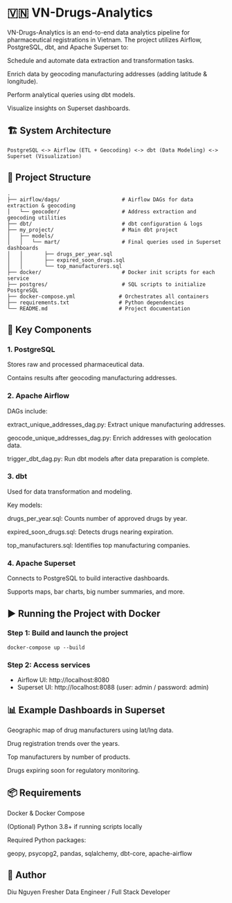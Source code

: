 # 🇻🇳 VN-Drugs-Analytics
VN-Drugs-Analytics is an end-to-end data analytics pipeline for pharmaceutical registrations in Vietnam. The project utilizes Airflow, PostgreSQL, dbt, and Apache Superset to:

Schedule and automate data extraction and transformation tasks.

Enrich data by geocoding manufacturing addresses (adding latitude & longitude).

Perform analytical queries using dbt models.

Visualize insights on Superset dashboards.

## 🏗️ System Architecture
```
PostgreSQL <-> Airflow (ETL + Geocoding) <-> dbt (Data Modeling) <-> Superset (Visualization)
```

## 🧱 Project Structure

```
.
├── airflow/dags/                    # Airflow DAGs for data extraction & geocoding
│   └── geocoder/                    # Address extraction and geocoding utilities
├── dbt/                             # dbt configuration & logs
├── my_project/                      # Main dbt project
│   ├── models/
│   │   └── mart/                    # Final queries used in Superset dashboards
│   │       ├── drugs_per_year.sql
│   │       ├── expired_soon_drugs.sql
│   │       └── top_manufacturers.sql
├── docker/                          # Docker init scripts for each service
├── postgres/                        # SQL scripts to initialize PostgreSQL
├── docker-compose.yml              # Orchestrates all containers
├── requirements.txt                # Python dependencies
└── README.md                       # Project documentation
```
## 🔧 Key Components
### 1. PostgreSQL
Stores raw and processed pharmaceutical data.

Contains results after geocoding manufacturing addresses.

### 2. Apache Airflow
DAGs include:

extract_unique_addresses_dag.py: Extract unique manufacturing addresses.

geocode_unique_addresses_dag.py: Enrich addresses with geolocation data.

trigger_dbt_dag.py: Run dbt models after data preparation is complete.

### 3. dbt
Used for data transformation and modeling.

Key models:

drugs_per_year.sql: Counts number of approved drugs by year.

expired_soon_drugs.sql: Detects drugs nearing expiration.

top_manufacturers.sql: Identifies top manufacturing companies.

### 4. Apache Superset
Connects to PostgreSQL to build interactive dashboards.

Supports maps, bar charts, big number summaries, and more.

## ▶️ Running the Project with Docker

### Step 1: Build and launch the project
```
docker-compose up --build
```

### Step 2: Access services
-  Airflow UI: http://localhost:8080 
-  Superset UI: http://localhost:8088 (user: admin / password: admin)

## 📊 Example Dashboards in Superset
Geographic map of drug manufacturers using lat/lng data.

Drug registration trends over the years.

Top manufacturers by number of products.

Drugs expiring soon for regulatory monitoring.

## 📦 Requirements
Docker & Docker Compose

(Optional) Python 3.8+ if running scripts locally

Required Python packages:

geopy, psycopg2, pandas, sqlalchemy, dbt-core, apache-airflow

## 👤 Author
Diu Nguyen
Fresher Data Engineer / Full Stack Developer


